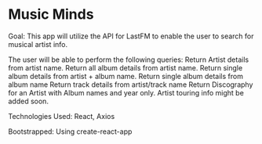 # Music Minds

Goal:
This app will utilize the API for LastFM to enable the user to search for musical artist info.

The user will be able to perform the following queries:
Return Artist details from artist name. Return all album details from artist name. Return single album details from artist + album name. Return single album details from album name Return track details from artist/track name Return Discography for an Artist with Album names and year only. Artist touring info might be added soon.

Technologies Used:
React,
Axios

Bootstrapped:
Using create-react-app
